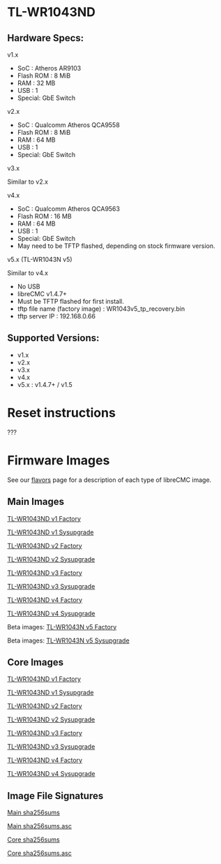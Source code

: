 # TL-WR1043ND

## Hardware Specs:

v1.x

* SoC : Atheros AR9103
* Flash ROM : 8 MiB
* RAM : 32 MB
* USB : 1
* Special: GbE Switch

v2.x

* SoC : Qualcomm Atheros QCA9558
* Flash ROM : 8 MiB
* RAM : 64 MB
* USB : 1
* Special: GbE Switch

v3.x

Similar to v2.x

v4.x

* SoC : Qualcomm Atheros QCA9563
* Flash ROM : 16 MB
* RAM : 64 MB
* USB : 1
* Special: GbE Switch
* May need to be TFTP flashed, depending on stock firmware version.

v5.x (TL-WR1043N v5)

Similar to v4.x

* No USB
* libreCMC v1.4.7+
* Must be TFTP flashed for first install.
* tftp file name (factory image) : WR1043v5_tp_recovery.bin
* tftp server IP : 192.168.0.66

## Supported Versions:

* v1.x
* v2.x
* v3.x
* v4.x
* v5.x : v1.4.7+ / v1.5

# Reset instructions

???

# Firmware Images

See our [flavors](https://librecmc.org/flavors.html) page for a description of each type of libreCMC image.

## Main Images

[TL-WR1043ND v1 Factory](https://librecmc.org/librecmc/downloads/snapshots/current/main/ar71xx/generic/librecmc-ar71xx-generic-tl-wr1043nd-v1-squashfs-factory.bin)

[TL-WR1043ND v1 Sysupgrade](https://librecmc.org/librecmc/downloads/snapshots/current/main/ar71xx/generic/librecmc-ar71xx-generic-tl-wr1043nd-v1-squashfs-sysupgrade.bin)


[TL-WR1043ND v2 Factory](https://librecmc.org/librecmc/downloads/snapshots/current/main/ar71xx/generic/librecmc-ar71xx-generic-tl-wr1043nd-v2-squashfs-factory.bin)

[TL-WR1043ND v2 Sysupgrade](https://librecmc.org/librecmc/downloads/snapshots/current/main/ar71xx/generic/librecmc-ar71xx-generic-tl-wr1043nd-v2-squashfs-sysupgrade.bin)


[TL-WR1043ND v3 Factory](https://librecmc.org/librecmc/downloads/snapshots/current/main/ar71xx/generic/librecmc-ar71xx-generic-tl-wr1043nd-v3-squashfs-factory.bin)

[TL-WR1043ND v3 Sysupgrade](https://librecmc.org/librecmc/downloads/snapshots/current/main/ar71xx/generic/librecmc-ar71xx-generic-tl-wr1043nd-v3-squashfs-sysupgrade.bin)


[TL-WR1043ND v4 Factory](https://librecmc.org/librecmc/downloads/snapshots/current/main/ar71xx/generic/librecmc-ar71xx-generic-tl-wr1043nd-v4-squashfs-factory.bin)

[TL-WR1043ND v4 Sysupgrade](https://librecmc.org/librecmc/downloads/snapshots/current/main/ar71xx/generic/librecmc-ar71xx-generic-tl-wr1043nd-v4-squashfs-sysupgrade.bin)


Beta images: [TL-WR1043N v5 Factory](https://librecmc.org/librecmc/downloads/snapshots/archive/v1.4.6-20190220/ar71xx/generic/librecmc-ar71xx-generic-tl-wr1043n-v5-squashfs-factory.bin)

Beta images: [TL-WR1043N v5 Sysupgrade](https://librecmc.org/librecmc/downloads/snapshots/archive/v1.4.6-20190220/ar71xx/generic/librecmc-ar71xx-generic-tl-wr1043n-v5-squashfs-sysupgrade.bin)

## Core Images

[TL-WR1043ND v1 Factory](https://librecmc.org/librecmc/downloads/snapshots/current/core/ar71xx/generic/librecmc-ar71xx-generic-tl-wr1043nd-v1-squashfs-factory.bin)

[TL-WR1043ND v1 Sysupgrade](https://librecmc.org/librecmc/downloads/snapshots/current/core/ar71xx/generic/librecmc-ar71xx-generic-tl-wr1043nd-v1-squashfs-sysupgrade.bin)


[TL-WR1043ND v2 Factory](https://librecmc.org/librecmc/downloads/snapshots/current/core/ar71xx/generic/librecmc-ar71xx-generic-tl-wr1043nd-v2-squashfs-factory.bin)

[TL-WR1043ND v2 Sysupgrade](https://librecmc.org/librecmc/downloads/snapshots/current/core/ar71xx/generic/librecmc-ar71xx-generic-tl-wr1043nd-v2-squashfs-sysupgrade.bin)


[TL-WR1043ND v3 Factory](https://librecmc.org/librecmc/downloads/snapshots/current/core/ar71xx/generic/librecmc-ar71xx-generic-tl-wr1043nd-v3-squashfs-factory.bin)

[TL-WR1043ND v3 Sysupgrade](https://librecmc.org/librecmc/downloads/snapshots/current/core/ar71xx/generic/librecmc-ar71xx-generic-tl-wr1043nd-v3-squashfs-sysupgrade.bin)


[TL-WR1043ND v4 Factory](https://librecmc.org/librecmc/downloads/snapshots/current/core/ar71xx/generic/librecmc-ar71xx-generic-tl-wr1043nd-v4-squashfs-factory.bin)

[TL-WR1043ND v4 Sysupgrade](https://librecmc.org/librecmc/downloads/snapshots/current/core/ar71xx/generic/librecmc-ar71xx-generic-tl-wr1043nd-v4-squashfs-sysupgrade.bin)


## Image File Signatures 

[Main sha256sums](https://librecmc.org/librecmc/downloads/snapshots/current/main/ar71xx/generic/sha256sums)

[Main sha256sums.asc](https://librecmc.org/librecmc/downloads/snapshots/current/main/ar71xx/generic/sha256sums.asc)


[Core sha256sums](https://librecmc.org/librecmc/downloads/snapshots/current/core/ar71xx/generic/sha256sums)

[Core sha256sums.asc](https://librecmc.org/librecmc/downloads/snapshots/current/core/ar71xx/generic/sha256sums.asc)
